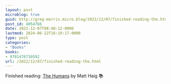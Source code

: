 ```yaml
---
layout: post
microblog: true
guid: http://greg-morris.micro.blog/2022/12/07/finished-reading-the.html
post_id: 4054766
date: 2022-12-07T08:40:12-0000
lastmod: 2024-06-22T16:19:17-0000
type: post
categories:
- "Books"
books:
- 9781476730592
url: /2022/12/07/finished-reading-the.html
---
```

Finished reading: [The Humans](https://micro.blog/books/9781476730592) by Matt Haig 📚
